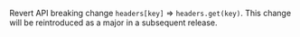 Revert API breaking change `headers[key]` => `headers.get(key)`. This change will be reintroduced as a major in a subsequent release.